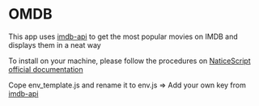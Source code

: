
# OMDB

This app uses [imdb-api](https://imdb-api.com/ap) to get the most popular movies on IMDB and displays them in a neat way

To install on your machine, please follow the procedures on [NaticeScript official documentation](https://nativescript-vue.org/en/docs/getting-started/quick-start/)

Cope env_template.js and rename it to env.js => Add your own key from [imdb-api](https://imdb-api.com/ap)
